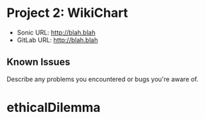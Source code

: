 # <Your Name> Project 2: WikiChart

* Sonic URL: <http://blah.blah>
* GitLab URL: <http://blah.blah>

## Known Issues

Describe any problems you encountered or bugs you're aware of.

# ethicalDilemma
